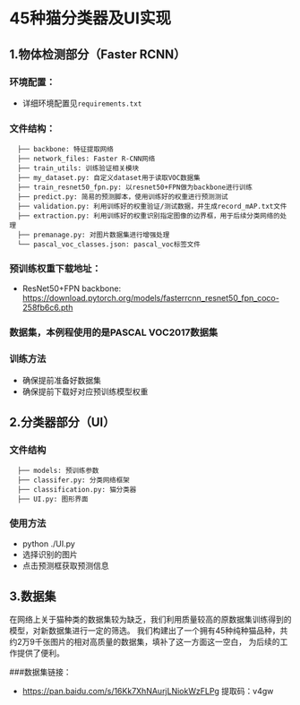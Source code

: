 # 45种猫分类器及UI实现
## 1.物体检测部分（Faster RCNN）

### 环境配置：
* 详细环境配置见```requirements.txt```

### 文件结构：
```
  ├── backbone: 特征提取网络
  ├── network_files: Faster R-CNN网络
  ├── train_utils: 训练验证相关模块
  ├── my_dataset.py: 自定义dataset用于读取VOC数据集
  ├── train_resnet50_fpn.py: 以resnet50+FPN做为backbone进行训练
  ├── predict.py: 简易的预测脚本，使用训练好的权重进行预测测试
  ├── validation.py: 利用训练好的权重验证/测试数据，并生成record_mAP.txt文件
  ├── extraction.py: 利用训练好的权重识别指定图像的边界框，用于后续分类网络的处理
  ├── premanage.py: 对图片数据集进行增强处理
  └── pascal_voc_classes.json: pascal_voc标签文件
```

### 预训练权重下载地址：
* ResNet50+FPN backbone: https://download.pytorch.org/models/fasterrcnn_resnet50_fpn_coco-258fb6c6.pth
 
 
### 数据集，本例程使用的是PASCAL VOC2017数据集

### 训练方法
* 确保提前准备好数据集
* 确保提前下载好对应预训练模型权重

## 2.分类器部分（UI）
### 文件结构
```
  ├── models: 预训练参数
  ├── classifer.py: 分类网络框架
  ├── classification.py: 猫分类器
  ├── UI.py: 图形界面
```
### 使用方法
* python ./UI.py
* 选择识别的图片
* 点击预测框获取预测信息

## 3.数据集
在网络上关于猫种类的数据集较为缺乏，我们利用质量较高的原数据集训练得到的模型，对新数据集进行一定的筛选。
我们构建出了一个拥有45种纯种猫品种，共约2万9千张图片的相对高质量的数据集，填补了这一方面这一空白，
为后续的工作提供了便利。

###数据集链接：
* https://pan.baidu.com/s/16Kk7XhNAurjLNiokWzFLPg 提取码：v4gw 
